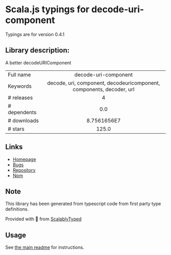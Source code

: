 
# Scala.js typings for decode-uri-component

Typings are for version 0.4.1

## Library description:
A better decodeURIComponent

|                    |                 |
| ------------------ | :-------------: |
| Full name          | decode-uri-component |
| Keywords           | decode, uri, component, decodeuricomponent, components, decoder, url |
| # releases         | 4 |
| # dependents       | 0.0 |
| # downloads        | 8.7561656E7 |
| # stars            | 125.0 |

## Links
- [Homepage](https://github.com/SamVerschueren/decode-uri-component#readme)
- [Bugs](https://github.com/SamVerschueren/decode-uri-component/issues)
- [Repository](https://github.com/SamVerschueren/decode-uri-component)
- [Npm](https://www.npmjs.com/package/decode-uri-component)
    


## Note
This library has been generated from typescript code from first party type definitions.

Provided with :purple_heart: from [ScalablyTyped](https://github.com/oyvindberg/ScalablyTyped)

## Usage
See [the main readme](../../readme.md) for instructions.


